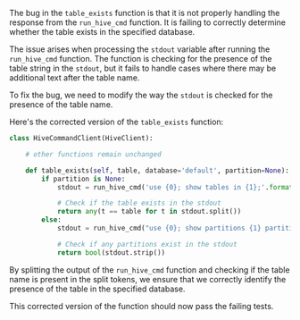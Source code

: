 The bug in the `table_exists` function is that it is not properly handling the response from the `run_hive_cmd` function. It is failing to correctly determine whether the table exists in the specified database.

The issue arises when processing the `stdout` variable after running the `run_hive_cmd` function. The function is checking for the presence of the table string in the `stdout`, but it fails to handle cases where there may be additional text after the table name. 

To fix the bug, we need to modify the way the `stdout` is checked for the presence of the table name.

Here's the corrected version of the `table_exists` function:

```python
class HiveCommandClient(HiveClient):

    # other functions remain unchanged

    def table_exists(self, table, database='default', partition=None):
        if partition is None:
            stdout = run_hive_cmd('use {0}; show tables in {1};'.format(database, table))  # modified command

            # Check if the table exists in the stdout
            return any(t == table for t in stdout.split())
        else:
            stdout = run_hive_cmd("use {0}; show partitions {1} partition ({2})".format(database, table, self.partition_spec(partition)))

            # Check if any partitions exist in the stdout
            return bool(stdout.strip())
```

By splitting the output of the `run_hive_cmd` function and checking if the table name is present in the split tokens, we ensure that we correctly identify the presence of the table in the specified database.

This corrected version of the function should now pass the failing tests.